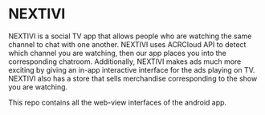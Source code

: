 # NEXTIVI

NEXTIVI is a social TV app that allows people who are watching the same channel to chat with one another. NEXTIVI uses ACRCloud API to detect which channel you are watching, then our app places you into the corresponding chatroom. Additionally, NEXTIVI makes ads much more exciting by giving an in-app interactive interface for the ads playing on TV. NEXTIVI also has a store that sells merchandise corresponding to the show you are watching.

This repo contains all the web-view interfaces of the android app.
